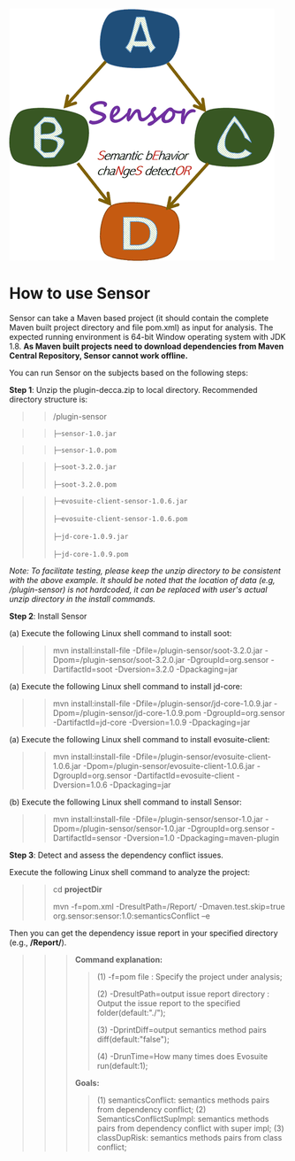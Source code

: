 &nbsp;&nbsp;&nbsp;&nbsp;&nbsp;&nbsp;&nbsp;&nbsp;&nbsp;&nbsp;&nbsp;&nbsp;&nbsp;&nbsp;&nbsp;&nbsp;&nbsp;&nbsp;&nbsp;&nbsp;&nbsp;&nbsp;&nbsp;&nbsp;&nbsp;&nbsp;&nbsp;&nbsp;&nbsp;&nbsp;&nbsp;&nbsp;&nbsp;&nbsp;&nbsp;&nbsp;&nbsp;&nbsp;&nbsp;&nbsp;&nbsp;&nbsp;&nbsp;&nbsp;&nbsp;&nbsp;&nbsp;![figure](https://github.com/SensorDC/Sensor/blob/master/Sensor%20logo2.png)

# How to use Sensor
Sensor can take a Maven based project (it should contain the complete Maven built project directory and file pom.xml) as input for analysis. The expected running environment is 64-bit Window operating system with JDK 1.8. **As Maven built projects need to download dependencies from Maven Central Repository, Sensor cannot work offline.**

You can run Sensor on the subjects based on the following steps:

**Step 1**: Unzip the plugin-decca.zip to local directory. Recommended directory structure is:

>> /plugin-sensor

>>     ├─sensor-1.0.jar

>>     ├─sensor-1.0.pom

>>     ├─soot-3.2.0.jar
>>
>>     ├─soot-3.2.0.pom

>>     ├─evosuite-client-sensor-1.0.6.jar
>>
>>     ├─evosuite-client-sensor-1.0.6.pom
>>
>>     ├─jd-core-1.0.9.jar
>>
>>     ├─jd-core-1.0.9.pom

*Note: To facilitate testing, please keep the unzip directory to be consistent with the above example. It should be noted that the location of data (e.g, /plugin-sensor) is not hardcoded, it can be replaced with user's actual unzip directory in the install commands.*

**Step 2**: Install Sensor

(a) Execute the following Linux shell command to install soot:

>> mvn install:install-file  -Dfile=/plugin-sensor/soot-3.2.0.jar  -Dpom=/plugin-sensor/soot-3.2.0.jar -DgroupId=org.sensor  -DartifactId=soot -Dversion=3.2.0 -Dpackaging=jar

(a) Execute the following Linux shell command to install jd-core:

>> mvn install:install-file  -Dfile=/plugin-sensor/jd-core-1.0.9.jar -Dpom=/plugin-sensor/jd-core-1.0.9.pom -DgroupId=org.sensor  -DartifactId=jd-core -Dversion=1.0.9 -Dpackaging=jar

(a) Execute the following Linux shell command to install evosuite-client:

>> mvn install:install-file  -Dfile=/plugin-sensor/evosuite-client-1.0.6.jar  -Dpom=/plugin-sensor/evosuite-client-1.0.6.jar -DgroupId=org.sensor  -DartifactId=evosuite-client -Dversion=1.0.6 -Dpackaging=jar

(b) Execute the following Linux shell command to install Sensor:

>> mvn install:install-file  -Dfile=/plugin-sensor/sensor-1.0.jar  -Dpom=/plugin-sensor/sensor-1.0.jar -DgroupId=org.sensor  -DartifactId=sensor -Dversion=1.0 -Dpackaging=maven-plugin

**Step 3**: Detect and assess the dependency conflict issues.

Execute the following Linux shell command to analyze the project:

>>cd **projectDir**
>>
>>mvn -f=pom.xml -DresultPath=/Report/ -Dmaven.test.skip=true org.sensor:sensor:1.0:semanticsConflict –e

Then you can get the dependency issue report in your specified directory (e.g., **/Report/**).

>>> **Command explanation:**
>>>
>>> >(1) -f=pom file : Specify the project under analysis;
>>> >
>>> >(2) -DresultPath=output issue report directory : Output the issue report to the specified folder(default:"./");
>>> >
>>> >(3) -DprintDiff=output semantics method pairs diff(default:"false");
>>> >
>>> >(4) -DrunTime=How many times does Evosuite run(default:1);
>>>
>>> **Goals:**
>>>
>>> >(1) semanticsConflict: semantics methods pairs from dependency conflict;
>>> >(2) SemanticsConflictSupImpl: semantics methods pairs from dependency conflict with super impl;
>>> >(3) classDupRisk: semantics methods pairs from class conflict;
